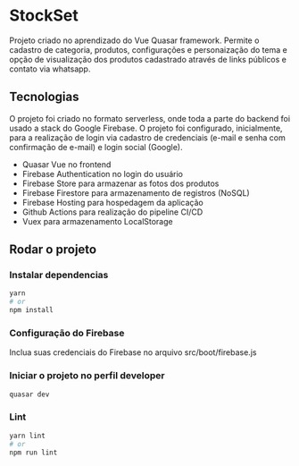 # StockSet

Projeto criado no aprendizado do Vue Quasar framework. Permite o cadastro de categoria, produtos, configurações e personaização do tema e opção de visualização dos produtos cadastrado através de links públicos e contato via whatsapp.

## Tecnologias
O projeto foi criado no formato serverless, onde toda a parte do backend foi usado a stack do Google Firebase. O projeto foi configurado, inicialmente, para a realização de login via cadastro de credenciais (e-mail e senha com confirmação de e-mail) e login social (Google).

- Quasar Vue no frontend
- Firebase Authentication no login do usuário
- Firebase Store para armazenar as fotos dos produtos
- Firebase Firestore para armazenamento de registros (NoSQL)
- Firebase Hosting para hospedagem da aplicação
- Github Actions para realização do pipeline CI/CD
- Vuex para armazenamento LocalStorage

## Rodar o projeto
### Instalar dependencias
```bash
yarn
# or
npm install
```

### Configuração do Firebase
Inclua suas credenciais do Firebase no arquivo src/boot/firebase.js

### Iniciar o projeto no perfil developer
```bash
quasar dev
```

### Lint
```bash
yarn lint
# or
npm run lint
```


